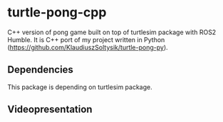 # turtle-pong-cpp
C++ version of pong game built on top of turtlesim package with ROS2 Humble. It is C++ port of my project written in Python (https://github.com/KlaudiuszSoltysik/turtle-pong-py).
## Dependencies
This package is depending on turtlesim package.
## Videopresentation
